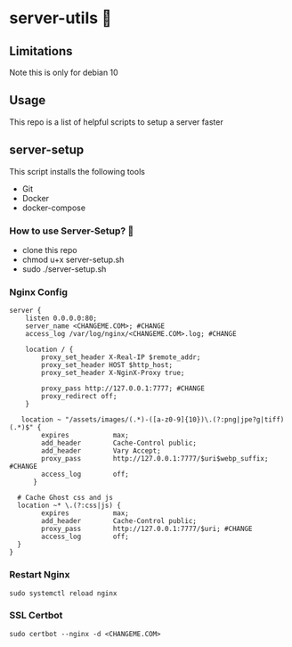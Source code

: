# server-utils :rocket:

## Limitations 
Note this is only for debian 10

## Usage 
This repo is a list of helpful scripts to setup a server faster 

## server-setup 
This script installs the following tools
* Git
* Docker
* docker-compose 

### How to use Server-Setup? :raising_hand:
* clone this repo 
* chmod u+x server-setup.sh
* sudo ./server-setup.sh

### Nginx Config
```
server {
    listen 0.0.0.0:80;
    server_name <CHANGEME.COM>; #CHANGE
    access_log /var/log/nginx/<CHANGEME.COM>.log; #CHANGE

    location / {
        proxy_set_header X-Real-IP $remote_addr;
        proxy_set_header HOST $http_host;
        proxy_set_header X-NginX-Proxy true;

        proxy_pass http://127.0.0.1:7777; #CHANGE
        proxy_redirect off;
    }
    
   location ~ "/assets/images/(.*)-([a-z0-9]{10})\.(?:png|jpe?g|tiff)(.*)$" {
        expires           max;
        add_header        Cache-Control public;
        add_header        Vary Accept;
        proxy_pass        http://127.0.0.1:7777/$uri$webp_suffix; #CHANGE
        access_log        off;
      }

  # Cache Ghost css and js 
  location ~* \.(?:css|js) {
        expires           max;
        add_header        Cache-Control public;
        proxy_pass        http://127.0.0.1:7777/$uri; #CHANGE
        access_log        off;
  }
}
```

### Restart Nginx 
```
sudo systemctl reload nginx

```

### SSL Certbot 
```
sudo certbot --nginx -d <CHANGEME.COM>
```

